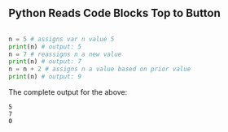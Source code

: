 ## Python Reads Code Blocks Top to Button

```python

n = 5 # assigns var n value 5
print(n) # output: 5
n = 7 # reassigns n a new value
print(n) # output: 7
n = n + 2 # assigns n a value based on prior value
print(n) # output: 9

```
The complete output for the above: 

```
5
7
0
```
